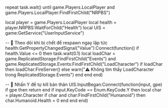 repeat task.wait() until game.Players.LocalPlayer and game.Players.LocalPlayer:FindFirstChild("NRPBS")

local player = game.Players.LocalPlayer
local health = player.NRPBS:WaitForChild("Health")
local UIS = game:GetService("UserInputService")

-- 🔁 Theo dõi khi bị chết để respawn ngay lập tức
health:GetPropertyChangedSignal("Value"):Connect(function()
    if health.Value <= 0 then
        task.wait(0.1)
        local loadChar = game.ReplicatedStorage:FindFirstChild("Events") and game.ReplicatedStorage.Events:FindFirstChild("LoadCharacter")
        if loadChar then
            loadChar:FireServer()
        else
            warn("⚠️ Không tìm thấy LoadCharacter trong ReplicatedStorage.Events")
        end
    end
end)

-- 🎯 Nhấn Y để tự kill bản thân
UIS.InputBegan:Connect(function(input, gpe)
    if gpe then return end
    if input.KeyCode == Enum.KeyCode.Y then
        local char = player.Character
        if char and char:FindFirstChild("Humanoid") then
            char.Humanoid.Health = 0
        end
    end
end)
